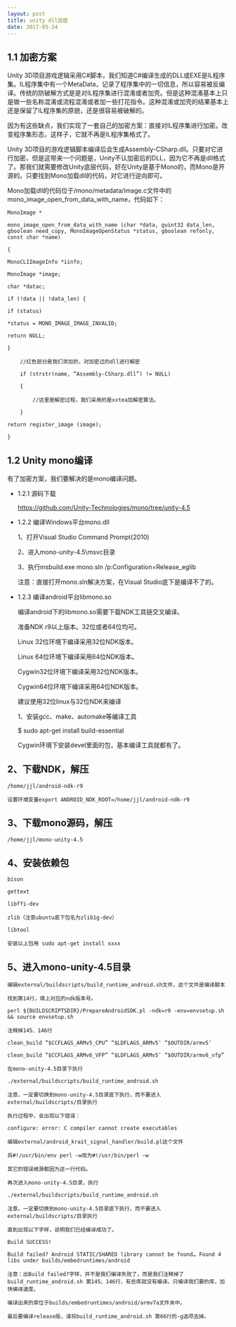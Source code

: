 ```yaml
---
layout: post
title: unity dll加密
date: 2017-05-24
---
```


## 1.1   加密方案

Unity 3D项目游戏逻辑采用C#脚本，我们知道C#编译生成的DLL或EXE是IL程序集。IL程序集中有一个MetaData，记录了程序集中的一切信息，所以容易被反编译。传统的防破解方式是是对IL程序集进行混淆或者加壳。但是这种混淆基本上只是做一些名称混淆或流程混淆或者加一些打花指令。这种混淆或加壳的结果基本上还是保留了IL程序集的原貌，还是很容易被破解的。

因为有这些缺点，我们实现了一套自己的加密方案：直接对IL程序集进行加密。改变程序集形态，这样子，它就不再是IL程序集格式了。

Unity 3D项目的游戏逻辑脚本编译后会生成Assembly-CSharp.dll。只要对它进行加密，但是这带来一个问题是，Unity不认加密后的DLL，因为它不再是dll格式了。那我们就需要修改Unity底层代码，好在Unity是基于Mono的，而Mono是开源的。只要找到Mono加载dll的代码，对它进行逆向即可。

Mono加载dll的代码位于/mono/metadata/image.c文件中的mono_image_open_from_data_with_name，代码如下：
```
MonoImage *

mono_image_open_from_data_with_name (char *data, guint32 data_len, gboolean need_copy, MonoImageOpenStatus *status, gboolean refonly, const char *name)

{

MonoCLIImageInfo *iinfo;

MonoImage *image;

char *datac;

if (!data || !data_len) {

if (status)

*status = MONO_IMAGE_IMAGE_INVALID;

return NULL;

}

    //红色部分是我们添加的，对加密过的dll进行解密

    if (strstr(name, “Assembly-CSharp.dll”) != NULL)

    {

        //这里是解密过程，我们采用的是xxtea加解密算法。

    }

return register_image (image);

}
```
## 1.2   Unity mono编译

有了加密方案，我们要解决的是mono编译问题。

- 1.2.1 源码下载

	https://github.com/Unity-Technologies/mono/tree/unity-4.5

- 1.2.2 编译Windows平台mono.dll

	1、打开Visual Studio Command Prompt(2010)

	2、进入mono-unity-4.5\msvc目录

	3、执行msbuild.exe mono.sln /p:Configuration=Release_eglib

	注意：直接打开mono.sln解决方案，在Visual Studio底下是编译不了的。

- 1.2.3 编译android平台libmono.so

	编译android下的libmono.so需要下载NDK工具链交叉编译。

	准备NDK r9以上版本。32位或者64位均可。

	Linux 32位环境下编译采用32位NDK版本。

	Linux 64位环境下编译采用64位NDK版本。

	Cygwin32位环境下编译采用32位NDK版本。

	Cygwin64位环境下编译采用64位NDK版本。

	建议使用32位linux与32位NDK来编译

	1、安装gcc、make、automake等编译工具

	$ sudo apt-get install build-essential

	Cygwin环境下安装devel里面的包，基本编译工具就都有了。

## 2、下载NDK，解压

	/home/jjl/android-ndk-r9

	设置环境变量export ANDROID_NDK_ROOT=/home/jjl/android-ndk-r9

## 3、下载mono源码，解压

	/home/jjl/mono-unity-4.5

## 4、安装依赖包

	bison

	gettext

	libffi-dev

	zlib（注意ubuntu底下包名为zlib1g-dev）

	libtool

	安装以上包用 sudo apt-get install xxxx

## 5、进入mono-unity-4.5目录

	编辑external/buildscripts/build_runtime_android.sh文件，这个文件是编译脚本

	找到第14行，填上对应的ndk版本号。

	perl ${BUILDSCRIPTSDIR}/PrepareAndroidSDK.pl -ndk=r9 -env=envsetup.sh && source envsetup.sh

	注释掉145、146行

	clean_build “$CCFLAGS_ARMv5_CPU” “$LDFLAGS_ARMv5″ “$OUTDIR/armv5″

	clean_build “$CCFLAGS_ARMv6_VFP” “$LDFLAGS_ARMv5″ “$OUTDIR/armv6_vfp”

	在mono-unity-4.5目录下执行

	./external/buildscripts/build_runtime_android.sh

	注意，一定要切换到mono-unity-4.5目录底下执行，而不要进入external/buildscripts/目录执行

	执行过程中，会出现以下错误：

	configure: error: C compiler cannot create executables

	编辑external/android_krait_signal_handler/build.pl这个文件

	将#!/usr/bin/env perl –w改为#!/usr/bin/perl –w

	其它的错误根源都因为这一行代码。

	再次进入mono-unity-4.5目录，执行

	./external/buildscripts/build_runtime_android.sh

	注意，一定要切换到mono-unity-4.5目录底下执行，而不要进入external/buildscripts/目录执行

	直到出现以下字样，说明我们已经编译成功了。

	Build SUCCESS!

	Build failed? Android STATIC/SHARED library cannot be found… Found 4 libs under builds/embedruntimes/android

	注意：出Build failed?字样，并不是我们编译失败了，而是我们注释掉了build_runtime_android.sh 第145、146行，有些库就没有编译。只编译我们要的库，加快编译速度。

	编译出来的库位于builds/embedruntimes/android/armv7a文件夹中。

	最后要编译release版，请将build_runtime_android.sh 第66行的-g选项去掉。